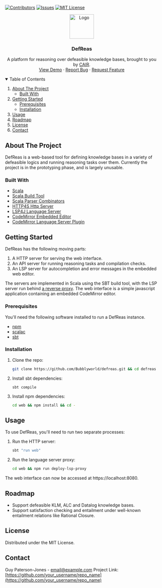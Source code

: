 [![Contributors][contributors-shield]][contributors-url]
[![Issues][issues-shield]][issues-url]
[![MIT License][license-shield]][license-url]

<p align="center">
  <a href="https://github.com/Bubblyworld/defreas">
    <img src="https://www.cair.org.za/themes/cair_sass/images/assets/logo.svg" alt="Logo" width="80" height="80">
  </a>

  <h3 align="center">DefReas</h3>

  <p align="center">
    A platform for reasoning over defeasible knowledge bases, brought to you by <a href="https://www.cair.org.za/about">CAIR</a>.
    <br />
    <a href="https://github.com/Bubblyworld/defreas">View Demo</a>
    ·
    <a href="https://github.com/Bubblyworld/defreas/issues">Report Bug</a>
    ·
    <a href="https://github.com/Bubblyworld/defreas/issues">Request Feature</a>
  </p>
</p>

<details open="open">
  <summary>Table of Contents</summary>
  <ol>
    <li>
      <a href="#about-the-project">About The Project</a>
      <ul>
        <li><a href="#built-with">Built With</a></li>
      </ul>
    </li>
    <li>
      <a href="#getting-started">Getting Started</a>
      <ul>
        <li><a href="#prerequisites">Prerequisites</a></li>
        <li><a href="#installation">Installation</a></li>
      </ul>
    </li>
    <li><a href="#usage">Usage</a></li>
    <li><a href="#roadmap">Roadmap</a></li>
    <li><a href="#license">License</a></li>
    <li><a href="#contact">Contact</a></li>
  </ol>
</details>

## About The Project
DefReas is a web-based tool for defining knowledge bases in a variety of defeasible logics and running reasoning tasks over them. Currently the project is in the prototyping phase, and is largely unusable.

### Built With
* [Scala](https://scala-lang.org/)
* [Scala Build Tool](https://www.scala-sbt.org/index.html)
* [Scala Parser Combinators](https://github.com/scala/scala-parser-combinators)
* [HTTP4S Http Server](https://http4s.org/)
* [LSP4J Language Server](https://github.com/eclipse/lsp4j)
* [CodeMirror Embedded Editor](https://codemirror.net)
* [CodeMirror Language Server Plugin](https://github.com/wylieconlon/lsp-editor-adapter)

## Getting Started
DefReas has the following moving parts:
1. A HTTP server for serving the web interface.
2. An API server for running reasoning tasks and compilation checks.
3. An LSP server for autocompletion and error messages in the embedded web editor.

The servers are implemented in Scala using the SBT build tool, with the LSP server run behind [a reverse proxy](https://github.com/wylieconlon/jsonrpc-ws-proxy). The web interface is a simple javascript application containing an embedded CodeMirror editor.

### Prerequisites
You'll need the following software installed to run a DefReas instance.
* [npm](https://www.npmjs.com/)
* [scalac](https://scala-lang.org)
* [sbt](https://www.scala-sbt.org/index.html)

### Installation
1. Clone the repo:
   ```sh
   git clone https://github.com/Bubblyworld/defreas.git && cd defreas
   ```
2. Install sbt dependencies:
   ```
   sbt compile
   ```
3. Install npm dependencies:
   ```sh
   cd web && npm install && cd -
   ```

## Usage
To use DefReas, you'll need to run two separate processes:
1. Run the HTTP server:
   ```sh
   sbt "run web"
   ```
2. Run the language server proxy:
   ```sh
   cd web && npm run deploy-lsp-proxy
   ```
   
The web interface can now be accessed at https://localhost:8080.

## Roadmap
* Support defeasible KLM, ALC and Datalog knowledge bases.
* Support satisfaction checking and entailment under well-known entailment relations like Rational Closure.

## License
Distributed under the MIT License.

## Contact
Guy Paterson-Jones - email@example.com
Project Link: [https://github.com/your_username/repo_name](https://github.com/your_username/repo_name)

<!-- Link variables -->
[contributors-shield]: https://img.shields.io/github/contributors/Bubblyworld/defreas.svg?style=for-the-badge
[contributors-url]: https://github.com/Bubblyworld/defreas/graphs/contributors
[issues-shield]: https://img.shields.io/github/issues/Bubblyworld/defreas.svg?style=for-the-badge
[issues-url]: https://github.com/Bubblyworld/defreas/issues
[license-shield]: https://img.shields.io/github/license/Bubblyworld/defreas.svg?style=for-the-badge
[license-url]: https://github.com/Bubblyworld/defreas/blob/master/LICENSE.txt
[product-screenshot]: images/screenshot.png
